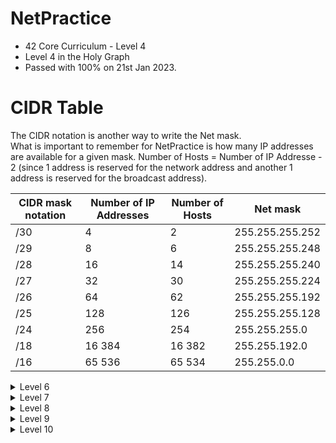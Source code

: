# NetPractice
* 42 Core Curriculum - Level 4
* Level 4 in the Holy Graph<br>
* Passed with 100% on 21st Jan 2023.<br>

# CIDR Table
The CIDR notation is another way to write the Net mask.<br>
What is important to remember for NetPractice is how many IP addresses are available for a given mask.
Number of Hosts = Number of IP Addresse - 2 (since 1 address is reserved for the network address and another 1 address is reserved for the broadcast address).

| CIDR mask notation | Number of IP Addresses | Number of Hosts | Net mask |
| --- | --- |--- | --- |
| /30 | 4 | 2 | 255.255.255.252 |
| /29 | 8 | 6 | 255.255.255.248 |
| /28 | 16 | 14 | 255.255.255.240 |
| /27 | 32| 30 | 255.255.255.224 |
| /26 | 64 | 62 | 255.255.255.192 |
| /25 | 128 | 126 | 255.255.255.128 |
| /24 | 256 | 254 | 255.255.255.0 |
| /18 | 16 384 | 16 382 | 255.255.192.0 |
| /16 | 65 536 | 65 534 | 255.255.0.0 |


<details>
  <summary>Level 6</summary>
  
  1. Erase all the modifiable fields (start with a clean sheet).<br>
  2. All the destinations of the routing tables should be filled in with : `0.0.0.0/0`<br>
  3. Copy the mask of R1 into the one of A1 (the same mask is used inside a subnetwork) : `255.255.255.128`<br>
  4. Choose any suitable IP for R1 between 128 and 255 (128 and 255 excluded) because the mask last byte is 128 (see CIDR Table) : `110.6.3.226` for instance<br>
  5. Copy the IP of R1 into the next hop of the forwarding table of A :`110.6.3.226`<br>
  6. Choose the network address and mask for the destination of the routing table of the Internet by make sure the IP adresses of R1 and A1 will be covered : `110.6.3.226/30` or `110.6.3.0/25` will work.<br>
  
  ![NetPractive_Level_6](https://user-images.githubusercontent.com/107719618/213868500-84b71208-e565-4aff-83f1-31e216d8cd50.png)

  
  
</details>

<details>
  <summary>Level 7</summary>
  
  1. Erase all the modifiable fields (start with a clean sheet).<br>
  2. All the destinations of the routing tables should be filled in with : `0.0.0.0/0`<br>
  3. We have 3 networks with only 2 IP address to assign so we can fill in the mask of A1, R11, R12, R21, R22 and C1 with : `255.255.255.252`<br>
  4. The next hop in the forwarding table of A is equal to the IP of the next router interface R11 : `107.198.14.1`<br>
  5. The IP address of A1 can only be : `107.198.14.2` since `107.198.14.1` is already used.<br>
  6. Since the IP address of R12 is `107.198.14.254`, then the next hop of the forwarding table of router R2 is : `107.198.14.254`<br>
  7. The IP address of the R21 can only be : `107.198.14.253` since `107.198.14.254` is already used.<br>
  8. Since the IP address of R21 is `107.198.14.253`, then the next hop of the forwarding table of router R1 is : `107.198.14.253`<br>
  9. For network R22 - C1, we need to find what IP addresses are available in 107.198.14.xxx format : <br>
  &emsp;&emsp;&emsp; * Due to network R11 - A1, the IP addresses `107.198.14.xxx` with `xxx` ranging from `000` to `003` included are used.<br>
  &emsp;&emsp;&emsp; * Due to network R12 - R21, the IP addresses `107.198.14.xxx` with `xxx` ranging from `252` to `255` included are used.<br>
  Hence, the IP addresses available are `107.198.14.004` to `107.198.14.251` : for simplicity, we will use addresses from `107.198.14.004` to `107.198.14.007`, therefore : <br>
  &emsp;&emsp;&emsp; * IP address of R22 is `107.198.14.005`<br>
  &emsp;&emsp;&emsp; * IP address of C is `107.198.14.006`<br>
  &emsp;&emsp;&emsp; * Next hop of forwarding table of C is `107.198.14.005`<br>

  
  ![NetPractive_Level_7](https://user-images.githubusercontent.com/107719618/213916288-f1636f84-c3d9-4355-9a33-4d2b49024965.png)

  
  
</details>

<details>
  #<summary>Level 8</summary>
</details>

<details>
  #<summary>Level 9</summary>
</details>

<details>
  #<summary>Level 10</summary>
</details>
